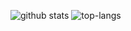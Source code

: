 ![github stats](https://github-readme-stats.vercel.app/api?username=nikolov9996&show=reviews,discussions_started,discussions_answered,prs_merged,prs_merged_percentage&hide=stars,contribs&theme=dark)
![top-langs](https://github-readme-stats.vercel.app/api/top-langs?username=nikolov9996&show_icons=true&theme=dark&line_height=22)



